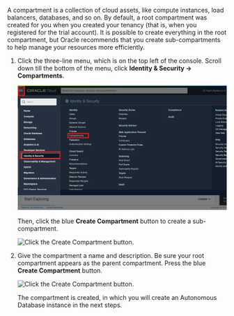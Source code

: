 A compartment is a collection of cloud assets, like compute instances, load balancers, databases, and so on. By default, a root compartment was created for you when you created your tenancy (that is, when you registered for the trial account). It is possible to create everything in the root compartment, but Oracle recommends that you create sub-compartments to help manage your resources more efficiently.

1. Click the three-line menu, which is on the top left of the console. Scroll down till the bottom of the menu, click **Identity & Security -> Compartments**. 

    ![Click Identity & Security then Compartments.](/blocks/ux-common/iam/images/oci-navigation-compartments.png " ")

    Then, click the blue **Create Compartment** button to create a sub-compartment.

    ![Click the Create Compartment button.](http://127.0.0.1:5501/blocks/ux-common/iam/images/compartment-create.png " ")

2. Give the compartment a name and description. Be sure your root compartment appears as the parent compartment. Press the blue **Create Compartment** button.

    ![Click the Create Compartment button.](http://127.0.0.1:5501/blocks/ux-common/iam/images/compartment-click-create.png " ")

    The compartment is created, in which you will create an Autonomous Database instance in the next steps.

